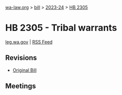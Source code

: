 [wa-law.org](/) > [bill](/bill/) > [2023-24](/bill/2023-24/) > [HB 2305](/bill/2023-24/hb/2305/)

# HB 2305 - Tribal warrants
[leg.wa.gov](https://app.leg.wa.gov/billsummary?BillNumber=2305&Year=2023&Initiative=false) | [RSS Feed](./rss.xml)

## Revisions
* [Original Bill](1/)

## Meetings